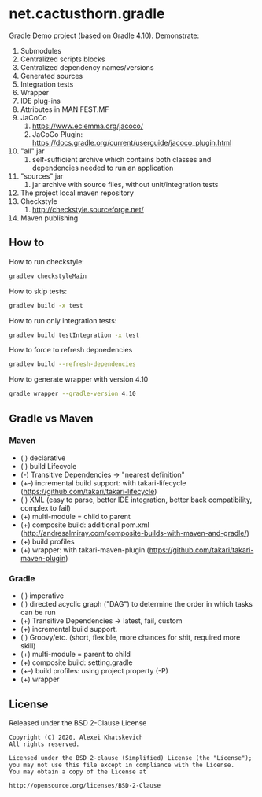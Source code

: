# net.cactusthorn.gradle

Gradle Demo project (based on Gradle 4.10). Demonstrate:
1. Submodules
1. Centralized scripts blocks
1. Centralized dependency names/versions
1. Generated sources
1. Integration tests
1. Wrapper
1. IDE plug-ins
1. Attributes in MANIFEST.MF
1. JaCoCo
   1. https://www.eclemma.org/jacoco/
   1. JaCoCo Plugin: https://docs.gradle.org/current/userguide/jacoco_plugin.html
1. "all" jar
   1. self-sufficient archive which contains both classes and dependencies needed to run an application
1. "sources" jar
   1. jar archive with source files, without unit/integration tests
1. The project local maven repository
1. Checkstyle
   1. http://checkstyle.sourceforge.net/
1. Maven publishing

## How to
How to run checkstyle:
```bash
gradlew checkstyleMain
```
How to skip tests:
```bash
gradlew build -x test
```
How to run only integration tests:
```bash
gradlew build testIntegration -x test
```
How to force to refresh depnedencies
```bash
gradlew build --refresh-dependencies
```
How to generate wrapper with version 4.10
```bash
gradle wrapper --gradle-version 4.10
```

## Gradle vs Maven
### Maven
* ( ) declarative
* ( ) build Lifecycle
* (-) Transitive Dependencies -> "nearest definition"
* (+-) incremental build support: with takari-lifecycle (https://github.com/takari/takari-lifecycle)
* ( ) XML (easy to parse, better IDE integration, better back compatibility, complex to fail)
* (+) multi-module = child to parent
* (+) composite build: additional pom.xml (http://andresalmiray.com/composite-builds-with-maven-and-gradle/)
* (+) build profiles
* (+) wrapper: with takari-maven-plugin (https://github.com/takari/takari-maven-plugin)
### Gradle
* ( ) imperative
* ( ) directed acyclic graph ("DAG") to determine the order in which tasks can be run
* (+) Transitive Dependencies -> latest, fail, custom
* (+) incremental build support.
* ( ) Groovy/etc. (short, flexible, more chances for shit, required more skill)
* (+) multi-module = parent to child
* (+) composite build: setting.gradle
* (+-) build profiles: using project property (-P)
* (+) wrapper

## License
Released under the BSD 2-Clause License
```
Copyright (C) 2020, Alexei Khatskevich
All rights reserved.

Licensed under the BSD 2-clause (Simplified) License (the "License");
you may not use this file except in compliance with the License.
You may obtain a copy of the License at

http://opensource.org/licenses/BSD-2-Clause
```